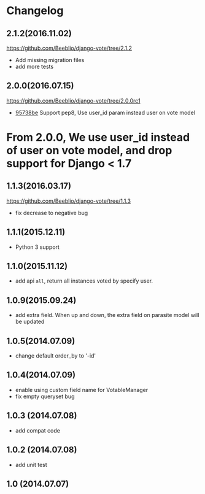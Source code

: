 # Changelog

2.1.2(2016.11.02)
------------------
https://github.com/Beeblio/django-vote/tree/2.1.2

* Add missing migration files
* add more tests


2.0.0(2016.07.15)
------------------
https://github.com/Beeblio/django-vote/tree/2.0.0rc1

 * [95738be](https://github.com/Beeblio/django-vote/commit/95738be) Support pep8, Use user_id param instead user on vote model


# From 2.0.0, We use user_id instead of user on vote model, and drop support for Django < 1.7

1.1.3(2016.03.17)
-----------------
https://github.com/Beeblio/django-vote/tree/1.1.3

 * fix decrease to negative bug

1.1.1(2015.12.11)
-----------------

 * Python 3 support

1.1.0(2015.11.12)
-----------------
 * add api `all`, return all instances voted by specify user.

1.0.9(2015.09.24)
-----------------
 * add extra field. When up and down, the extra field on parasite model will be updated

1.0.5(2014.07.09)
-----------------
 * change default order_by to '-id' 

1.0.4(2014.07.09)
-----------------
 * enable using custom field name for VotableManager
 * fix empty queryset bug

1.0.3 (2014.07.08)
-----------------
 * add compat code  

1.0.2 (2014.07.08)
-----------------
 * add unit test

1.0 (2014.07.07)
----------------

